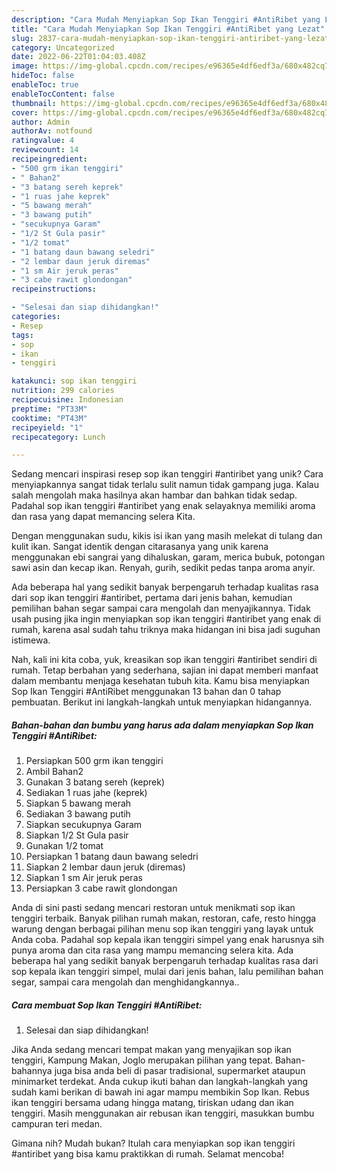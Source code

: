 ```yaml
---
description: "Cara Mudah Menyiapkan Sop Ikan Tenggiri #AntiRibet yang Lezat"
title: "Cara Mudah Menyiapkan Sop Ikan Tenggiri #AntiRibet yang Lezat"
slug: 2837-cara-mudah-menyiapkan-sop-ikan-tenggiri-antiribet-yang-lezat
category: Uncategorized
date: 2022-06-22T01:04:03.408Z
image: https://img-global.cpcdn.com/recipes/e96365e4df6edf3a/680x482cq70/sop-ikan-tenggiri-antiribet-foto-resep-utama.jpg
hideToc: false
enableToc: true
enableTocContent: false
thumbnail: https://img-global.cpcdn.com/recipes/e96365e4df6edf3a/680x482cq70/sop-ikan-tenggiri-antiribet-foto-resep-utama.jpg
cover: https://img-global.cpcdn.com/recipes/e96365e4df6edf3a/680x482cq70/sop-ikan-tenggiri-antiribet-foto-resep-utama.jpg
author: Admin
authorAv: notfound
ratingvalue: 4
reviewcount: 14
recipeingredient:
- "500 grm ikan tenggiri"
- " Bahan2"
- "3 batang sereh keprek"
- "1 ruas jahe keprek"
- "5 bawang merah"
- "3 bawang putih"
- "secukupnya Garam"
- "1/2 St Gula pasir"
- "1/2 tomat"
- "1 batang daun bawang seledri"
- "2 lembar daun jeruk diremas"
- "1 sm Air jeruk peras"
- "3 cabe rawit glondongan"
recipeinstructions:

- "Selesai dan siap dihidangkan!"
categories:
- Resep
tags:
- sop
- ikan
- tenggiri

katakunci: sop ikan tenggiri 
nutrition: 299 calories
recipecuisine: Indonesian
preptime: "PT33M"
cooktime: "PT43M"
recipeyield: "1"
recipecategory: Lunch

---
```





Sedang mencari inspirasi resep sop ikan tenggiri #antiribet yang unik? Cara menyiapkannya sangat tidak terlalu sulit namun tidak gampang juga. Kalau salah mengolah maka hasilnya akan hambar dan bahkan tidak sedap. Padahal sop ikan tenggiri #antiribet yang enak selayaknya memiliki aroma dan rasa yang dapat memancing selera Kita.





Dengan menggunakan sudu, kikis isi ikan yang masih melekat di tulang dan kulit ikan. Sangat identik dengan citarasanya yang unik karena menggunakan ebi sangrai yang dihaluskan, garam, merica bubuk, potongan sawi asin dan kecap ikan. Renyah, gurih, sedikit pedas tanpa aroma anyir.

Ada beberapa hal yang sedikit banyak berpengaruh terhadap kualitas rasa dari sop ikan tenggiri #antiribet, pertama dari jenis bahan, kemudian pemilihan bahan segar sampai cara mengolah dan menyajikannya. Tidak usah pusing jika ingin menyiapkan sop ikan tenggiri #antiribet yang enak di rumah, karena asal sudah tahu triknya maka hidangan ini bisa jadi suguhan istimewa.






Nah, kali ini kita coba, yuk, kreasikan sop ikan tenggiri #antiribet sendiri di rumah. Tetap berbahan yang sederhana, sajian ini dapat memberi manfaat dalam membantu menjaga kesehatan tubuh kita. Kamu bisa menyiapkan Sop Ikan Tenggiri #AntiRibet menggunakan 13 bahan dan 0 tahap pembuatan. Berikut ini langkah-langkah untuk menyiapkan hidangannya.

<!--inarticleads1-->

##### Bahan-bahan dan bumbu yang harus ada dalam menyiapkan Sop Ikan Tenggiri #AntiRibet:

1. Persiapkan 500 grm ikan tenggiri
1. Ambil  Bahan2
1. Gunakan 3 batang sereh (keprek)
1. Sediakan 1 ruas jahe (keprek)
1. Siapkan 5 bawang merah
1. Sediakan 3 bawang putih
1. Siapkan secukupnya Garam
1. Siapkan 1/2 St Gula pasir
1. Gunakan 1/2 tomat
1. Persiapkan 1 batang daun bawang seledri
1. Siapkan 2 lembar daun jeruk (diremas)
1. Siapkan 1 sm Air jeruk peras
1. Persiapkan 3 cabe rawit glondongan


Anda di sini pasti sedang mencari restoran untuk menikmati sop ikan tenggiri terbaik. Banyak pilihan rumah makan, restoran, cafe, resto hingga warung dengan berbagai pilihan menu sop ikan tenggiri yang layak untuk Anda coba. Padahal sop kepala ikan tenggiri simpel yang enak harusnya sih punya aroma dan cita rasa yang mampu memancing selera kita. Ada beberapa hal yang sedikit banyak berpengaruh terhadap kualitas rasa dari sop kepala ikan tenggiri simpel, mulai dari jenis bahan, lalu pemilihan bahan segar, sampai cara mengolah dan menghidangkannya.. 

<!--inarticleads2-->

##### Cara membuat Sop Ikan Tenggiri #AntiRibet:


1. Selesai dan siap dihidangkan!

Jika Anda sedang mencari tempat makan yang menyajikan sop ikan tenggiri, Kampung Makan, Joglo merupakan pilihan yang tepat. Bahan-bahannya juga bisa anda beli di pasar tradisional, supermarket ataupun minimarket terdekat. Anda cukup ikuti bahan dan langkah-langkah yang sudah kami berikan di bawah ini agar mampu membikin Sop Ikan. Rebus ikan tenggiri bersama udang hingga matang, tiriskan udang dan ikan tenggiri. Masih menggunakan air rebusan ikan tenggiri, masukkan bumbu campuran teri medan. 

Gimana nih? Mudah bukan? Itulah cara menyiapkan sop ikan tenggiri #antiribet yang bisa kamu praktikkan di rumah. Selamat mencoba!
